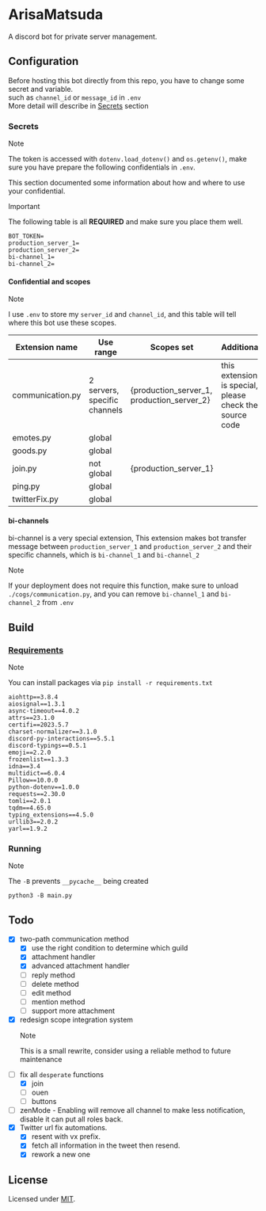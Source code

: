 # ArisaMatsuda

A discord bot for private server management.

## Configuration

Before hosting this bot directly from this repo, you have to change some secret and variable.  
such as `channel_id` or `message_id` in `.env`  
More detail will describe in [Secrets](#secrets) section

### Secrets

> [!NOTE]  
> The token is accessed with `dotenv.load_dotenv()` and `os.getenv()`, make sure you have prepare the following confidentials in `.env`.

This section documented some information about how and where to use your confidential.

> [!IMPORTANT]  
> The following table is all **REQUIRED** and make sure you place them well.

```env
BOT_TOKEN=
production_server_1=
production_server_2=
bi-channel_1=
bi-channel_2=
```

#### Confidential and scopes

> [!NOTE]  
> I use `.env` to store my `server_id` and `channel_id`, and this table will tell where this bot use these scopes.

| **Extension name** | **Use range**                | **Scopes set**                             | **Additional**                                          |
| ------------------ | ---------------------------- | ------------------------------------------ | ------------------------------------------------------- |
| communication.py   | 2 servers, specific channels | {production_server_1, production_server_2} | this extension is special, please check the source code |
| emotes.py          | global                       |                                            |                                                         |
| goods.py           | global                       |                                            |                                                         |
| join.py            | not global                   | {production_server_1}                      |                                                         |
| ping.py            | global                       |                                            |                                                         |
| twitterFix.py      | global                       |                                            |                                                         |

#### bi-channels

bi-channel is a very special extension, This extension makes bot transfer message between `production_server_1` and `production_server_2` and their specific channels, which is `bi-channel_1` and `bi-channel_2`

> [!NOTE]  
> If your deployment does not require this function, make sure to unload `./cogs/communication.py`, and you can remove `bi-channel_1` and `bi-channel_2` from `.env`

## Build

### [Requirements](./requirements.txt)

> [!NOTE]  
> You can install packages via `pip install -r requirements.txt`

```plaintext
aiohttp==3.8.4
aiosignal==1.3.1
async-timeout==4.0.2
attrs==23.1.0
certifi==2023.5.7
charset-normalizer==3.1.0
discord-py-interactions==5.5.1
discord-typings==0.5.1
emoji==2.2.0
frozenlist==1.3.3
idna==3.4
multidict==6.0.4
Pillow==10.0.0
python-dotenv==1.0.0
requests==2.30.0
tomli==2.0.1
tqdm==4.65.0
typing_extensions==4.5.0
urllib3==2.0.2
yarl==1.9.2
```

### Running

> [!NOTE]
> The `-B` prevents `__pycache__` being created

```shell
python3 -B main.py
```

## Todo

- [x] two-path communication method
  - [x] use the right condition to determine which guild
  - [x] attachment handler
  - [x] advanced attachment handler
  - [ ] reply method
  - [ ] delete method
  - [ ] edit method
  - [ ] mention method
  - [ ] support more attachment
- [x] redesign scope integration system
  > [!NOTE]  
  > This is a small rewrite, consider using a reliable method to future maintenance
- [ ] fix all `desperate` functions
  - [x] join
  - [ ] ouen
  - [ ] buttons
- [ ] zenMode - Enabling will remove all channel to make less notification, disable it can put all roles back.
- [x] Twitter url fix automations.
  - [x] resent with vx prefix.
  - [x] fetch all information in the tweet then resend.
  - [x] rework a new one

## License

Licensed under [MIT](LICENSE).
